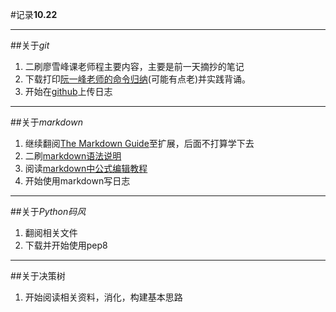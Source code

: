 #记录**10.22**

---

##关于*git*

1. 二刷廖雪峰课老师程主要内容，主要是前一天摘抄的笔记
4. 下载打印[阮一峰老师的命令归纳](https://www.ruanyifeng.com/blog/2015/12/git-cheat-sheet.html "个人觉得不错")(可能有点老)并实践背诵。
3. 开始在[github][Aithus-lsp]上传日志

[aithus-lsp]: <https://github.com/Aithus-lsp/UniqueStudio_mao> "我真的不是lsp,是指乐食派"

---

##关于*markdown*

1. 继续翻阅[The Markdown Guide](https://usermanual.wiki/Document/markdownguide.1810805552/view "略觉繁琐")至扩展，后面不打算学下去
2. 二刷[markdown语法说明](http://www.wowubuntu.com/markdown/basic.html "总觉翻译有点魔性")
3. 阅读[markdown中公式编辑教程](https://www.jianshu.com/p/25f0139637b7 "不以记忆为目的")
4. 开始使用markdown写日志

---

##关于*Python码风*

1. 翻阅相关文件
2. 下载并开始使用pep8

---

##关于决策树

1. 开始阅读相关资料，消化，构建基本思路
